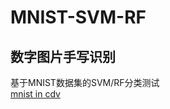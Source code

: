 # MNIST-SVM-RF
## 数字图片手写识别
基于MNIST数据集的SVM/RF分类测试<br>
[mnist in cdv](https://pjreddie.com/projects/mnist-in-csv/)
